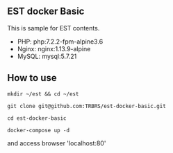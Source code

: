 ## EST docker Basic

This is sample for EST contents.

* PHP:   php:7.2.2-fpm-alpine3.6
* Nginx: nginx:1.13.9-alpine
* MySQL: mysql:5.7.21

## How to use

```
mkdir ~/est && cd ~/est

git clone git@github.com:TRBRS/est-docker-basic.git

cd est-docker-basic

docker-compose up -d
```

and access browser 'localhost:80'
